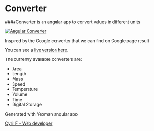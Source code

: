 # Converter

####Converter is an angular app to convert values in different units

[![Angular Converter](https://raw.github.com/cyrilf/angular-converter/master/angular-converter.png)](http://angularconverter.cyrilf.com)

Inspired by the Google converter that we can find on Google page result

You can see a [live version here](http://angularconverter.cyrilf.com).


The currently available converters are:

 - Area
 - Length
 - Mass
 - Speed
 - Temperature
 - Volume
 - Time
 - Digital Storage


Generated with [Yeoman](http://yeoman.io) angular app

[Cyril F - Web developer](http://cyrilf.com)
